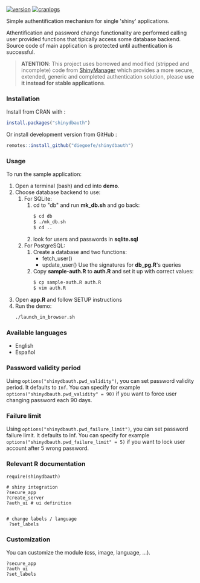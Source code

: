 [![version](http://www.r-pkg.org/badges/version/shinydbauth)](https://CRAN.R-project.org/package=shinydbauth)
[![cranlogs](http://cranlogs.r-pkg.org/badges/shinydbauth)](https://CRAN.R-project.org/package=shinydbauth)
<!-- [![cran checks](https://cranchecks.info/badges/worst/shinydbauth)](https://cranchecks.info/pkgs/shinydbauth) -->
<!-- [![Project Status: Active – The project has reached a stable, usable state and is being actively developed.](https://www.repostatus.org/badges/latest/active.svg)](https://www.repostatus.org/#active) -->

Simple authentification mechanism for single 'shiny' applications.

Athentification and password change functionality are performed calling user provided functions that tipically access some database backend.<br>
Source code of main application is protected until authentication is successful.

> **ATENTION**: This project uses borrowed and modified (stripped and incomplete) code from [ShinyManager](https://github.com/datastorm-open/shinymanager/) which provides a more secure, extended, generic and completed authentication solution, please **use it instead for stable applications**.

### Installation

Install from CRAN with :

```r
install.packages("shinydbauth")
```

Or install development version from GitHub :

```r
remotes::install_github("diegoefe/shinydbauth")
```



### Usage

To run the sample application:

1. Open a terminal (bash) and cd into **demo**.
1. Choose database backend to use:
    1. For SQLite:
        1. cd to "db" and run **mk_db.sh** and go back:
            ```bash
            $ cd db
            $ ./mk_db.sh
            $ cd ..
            ```
        1. look for users and passwords in **sqlite.sql**
    1. For PostgreSQL:
        1. Create a database and two functions:
            - fetch_user()
            - update_user()
           Use the signatures for **db_pg.R**'s queries
        1. Copy **sample-auth.R** to **auth.R** and set it up with correct values:
            ```bash
            $ cp sample-auth.R auth.R
            $ vim auth.R
            ```
1. Open **app.R** and follow SETUP instructions
1. Run the demo:
    ```bash
    ./launch_in_browser.sh
    ```


### Available languages

- English
- Español

### Password validity period

Using ``options("shinydbauth.pwd_validity")``, you can set password validity period. It defaults to ``Inf``. You can specify for example ``options("shinydbauth.pwd_validity" = 90)`` if you want to force user changing password each 90 days.

### Failure limit

Using ``options("shinydbauth.pwd_failure_limit")``, you can set password failure limit. It defaults to Inf. You can specify for example ``options("shinydbauth.pwd_failure_limit" = 5)`` if you want to lock user account after 5 wrong password.


### Relevant R documentation

````
require(shinydbauth)

# shiny integration
?secure_app
?create_server
?auth_ui # ui definition


# change labels / language
 ?set_labels

````

### Customization

You can customize the module (css, image, language, ...).

````
?secure_app
?auth_ui
?set_labels
````
